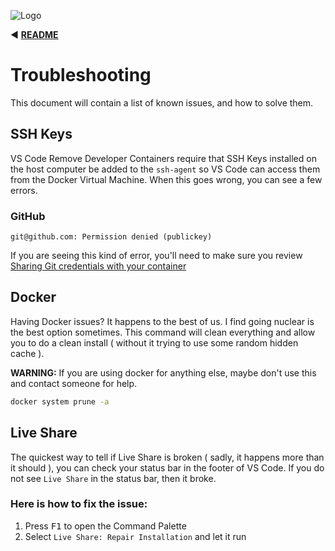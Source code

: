 ![Logo](https://red-van-workshop.s3.us-east-1.amazonaws.com/logo.png "Logo")

:arrow_backward: **[README](../README.md)**

Troubleshooting
===

This document will contain a list of known issues, and how to solve them.

SSH Keys
---

VS Code Remove Developer Containers require that SSH Keys installed on the host computer be added to the `ssh-agent` so VS Code can access them from the Docker Virtual Machine.  When this goes wrong, you can see a few errors.

### GitHub

`git@github.com: Permission denied (publickey)`

If you are seeing this kind of error, you'll need to make sure you review [Sharing Git credentials with your container](https://code.visualstudio.com/docs/remote/containers#_sharing-git-credentials-with-your-container)

Docker
---

Having Docker issues? It happens to the best of us.  I find going nuclear is the best option sometimes.  This command will clean everything and allow you to do a clean install ( without it trying to use some random hidden cache ).

**WARNING:** If you are using docker for anything else, maybe don't use this and contact someone for help.

```bash
docker system prune -a
```

Live Share
---

The quickest way to tell if Live Share is broken ( sadly, it happens more than it should ), you can check your status bar in the footer of VS Code.  If you do not see `Live Share` in the status bar, then it broke.

### Here is how to fix the issue:

1. Press <kbd>F1</kbd> to open the Command Palette
2. Select `Live Share: Repair Installation` and let it run
